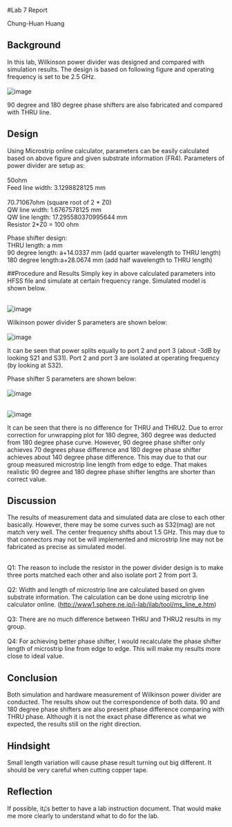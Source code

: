 #Lab 7 Report

Chung-Huan Huang

## Background
In this lab, Wilkinson power divider was designed and compared with simulation results. The design is based on following figure and operating frequency is set to be 2.5 GHz.<br>
<br>![image](https://github.com/CourseReps/ECEN452-Spring2016/blob/master/Students/tim721w/Lab7/Wilkinson_equivalent_circuit.png) <br>

90 degree and 180 degree phase shifters are also fabricated and compared with THRU line.<br>

## Design
Using Microstrip online calculator, parameters can be easily calculated based on above figure and given substrate information (FR4). Parameters of power divider are setup as:<br>
<br>50ohm<br>
Feed line width: 3.1298828125 mm<br>
<br>70.71067ohm (square root of 2 * Z0)<br>
QW line width: 1.6767578125 mm<br>
QW line length: 17.295580370995644 mm<br>
Resistor 2*Z0  = 100 ohm<br>

Phase shifter design:<br>
THRU length: a mm <br>
90 degree length: a+14.0337 mm (add quarter wavelength to THRU length)<br>
180 degree length:a+28.0674 mm (add half wavelength to THRU length)<br>


##Procedure and Results
Simply key in above calculated parameters into HFSS file and simulate at certain frequency range. Simulated model is shown below.<br>

<br>![image](https://github.com/CourseReps/ECEN452-Spring2016/blob/master/Students/tim721w/Lab7/model.png) <br>

Wilkinson power divider S parameters are shown below:<br>
<br>![image](https://github.com/CourseReps/ECEN452-Spring2016/blob/master/Students/tim721w/Lab7/Wilkinson_S_dB.png) <br>

It can be seen that power splits equally to port 2 and port 3 (about -3dB by looking S21 and S31). Port 2 and port 3 are isolated at operating frequency (by looking at S32).<br>

Phase shifter S parameters are shown below:<br>
<br>![image](https://github.com/CourseReps/ECEN452-Spring2016/blob/master/Students/tim721w/Lab7/phase_shifter_dB.png) <br>

<br>![image](https://github.com/CourseReps/ECEN452-Spring2016/blob/master/Students/tim721w/Lab7/phase_shifter_phase.png) <br>

It can be seen that there is no difference for THRU and THRU2. Due to error correction for unwrapping plot for 180 degree, 360 degree was deducted from 180 degree phase curve. However, 90 degree phase shifter only achieves 70 degrees phase difference and 180 degree phase shifter achieves about 140 degree phase difference. This may due to that our group measured microstrip line length from edge to edge. That makes realistic 90 degree and 180 degree phase shifter lengths are shorter than correct value.
<br>

## Discussion
The results of measurement data and simulated data are close to each other basically. However, there may be some curves such as S32(mag) are not match very well. The center frequency shifts about 1.5 GHz. This may due to that connectors may not be will implemented and microstrip line may not be fabricated as precise as simulated model.<br>

<br>Q1: The reason to include the resistor in the power divider design is to make three ports matched each other and also isolate port 2 from port 3.
<br>
<br>Q2: Width and length of microstrip line are calculated based on given substrate information. The calculation can be done using microtrip line calculator online. (http://www1.sphere.ne.jp/i-lab/ilab/tool/ms_line_e.htm) 
<br>
<br>Q3: There are no much difference between THRU and THRU2 results in my group.
<br>
<br>Q4: For achieving better phase shifter, I would recalculate the phase shifter length of microstrip line from edge to edge. This will make my results more close to ideal value.
<br>
## Conclusion
Both simulation and hardware measurement of Wilkinson power divider are conducted. The results show out the correspondence of both data. 90 and 180 degree phase shifters are also present phase difference comparing with THRU phase. Although it is not the exact phase difference as what we expected, the results still on the right direction.<br>

## Hindsight
Small length variation will cause phase result turning out big different. It should be very careful when cutting copper tape.<br>

## Reflection
If possible, it¡¦s better to have a lab instruction document. That would make me more clearly to understand what to do for the lab.<br>
